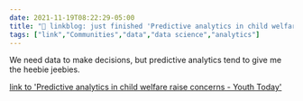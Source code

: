 ```yaml
---
date: 2021-11-19T08:22:29-05:00
title: "🔗 linkblog: just finished 'Predictive analytics in child welfare raise concerns - Youth Today'"
tags: ["link","Communities","data","data science","analytics"]
---
```

We need data to make decisions, but predictive analytics tend to give me the heebie jeebies.
 
[link to 'Predictive analytics in child welfare raise concerns - Youth Today'](https://youthtoday.org/2021/11/predictive-analytics-in-child-welfare-raise-concerns/)
